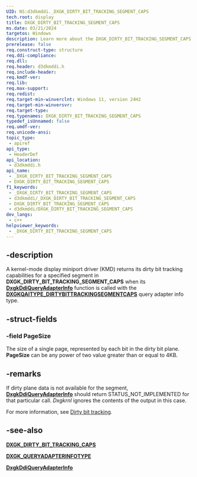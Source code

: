 ```yaml
---
UID: NS:d3dkmddi._DXGK_DIRTY_BIT_TRACKING_SEGMENT_CAPS
tech.root: display
title: DXGK_DIRTY_BIT_TRACKING_SEGMENT_CAPS
ms.date: 03/21/2024
targetos: Windows
description: Learn more about the DXGK_DIRTY_BIT_TRACKING_SEGMENT_CAPS structure.
prerelease: false
req.construct-type: structure
req.ddi-compliance: 
req.dll: 
req.header: d3dkmddi.h
req.include-header: 
req.kmdf-ver: 
req.lib: 
req.max-support: 
req.redist: 
req.target-min-winverclnt: Windows 11, version 24H2
req.target-min-winversvr: 
req.target-type: 
req.typenames: DXGK_DIRTY_BIT_TRACKING_SEGMENT_CAPS
typedef_isUnnamed: false
req.umdf-ver: 
req.unicode-ansi: 
topic_type:
 - apiref
api_type:
 - HeaderDef
api_location:
 - d3dkmddi.h
api_name:
 - _DXGK_DIRTY_BIT_TRACKING_SEGMENT_CAPS
 - DXGK_DIRTY_BIT_TRACKING_SEGMENT_CAPS
f1_keywords:
 - _DXGK_DIRTY_BIT_TRACKING_SEGMENT_CAPS
 - d3dkmddi/_DXGK_DIRTY_BIT_TRACKING_SEGMENT_CAPS
 - DXGK_DIRTY_BIT_TRACKING_SEGMENT_CAPS
 - d3dkmddi/DXGK_DIRTY_BIT_TRACKING_SEGMENT_CAPS
dev_langs:
 - c++
helpviewer_keywords:
 - _DXGK_DIRTY_BIT_TRACKING_SEGMENT_CAPS
---
```


## -description

A kernel-mode display miniport driver (KMD) returns its dirty bit tracking capabilities for a specified segment in **DXGK_DIRTY_BIT_TRACKING_SEGMENT_CAPS** when its [**DxgkDdiQueryAdapterInfo**](nc-d3dkmddi-dxgkddi_queryadapterinfo.md) function is called with the [**DXGKQAITYPE_DIRTYBITTRACKINGSEGMENTCAPS**](ne-d3dkmddi-_dxgk_queryadapterinfotype.md) query adapter info type.

## -struct-fields

### -field PageSize

The size of a single page, represented by each bit in the dirty bit plane. **PageSize** can be any power of two value greater than or equal to 4KB.

## -remarks

If dirty plane data is not available for the segment, [**DxgkDdiQueryAdapterInfo**](nc-d3dkmddi-dxgkddi_queryadapterinfo.md)  should return STATUS_NOT_IMPLEMENTED for that particular call. *Dxgkrnl* ignores the contents of the output in this case.

For more information, see [Dirty bit tracking](/windows-hardware/drivers/display/dirty-bit-tracking).

## -see-also

[**DXGK_DIRTY_BIT_TRACKING_CAPS**](ns-d3dkmddi-dxgk_dirty_bit_tracking_caps.md)

[**DXGK_QUERYADAPTERINFOTYPE**](ne-d3dkmddi-_dxgk_queryadapterinfotype.md)

[**DxgkDdiQueryAdapterInfo**](nc-d3dkmddi-dxgkddi_queryadapterinfo.md)
